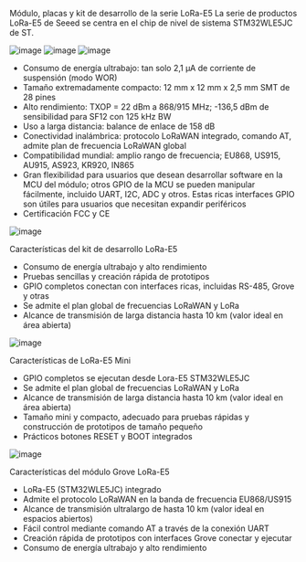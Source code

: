 Módulo, placas y kit de desarrollo de la serie LoRa-E5
La serie de productos LoRa-E5 de Seeed se centra en el chip de nivel de sistema STM32WLE5JC de ST.

![image](https://user-images.githubusercontent.com/13720450/166480692-4f53528d-c4ab-4be5-ba42-f65049ee5dac.png)
![image](https://user-images.githubusercontent.com/13720450/166483075-805c9a7f-2c0a-4547-9f2d-8a68940f6103.png)
![image](https://user-images.githubusercontent.com/13720450/166483233-d357cac3-57e5-45e8-9546-395c5eab4c79.png)



-	Consumo de energía ultrabajo: tan solo 2,1 µA de corriente de suspensión (modo WOR)
-	Tamaño extremadamente compacto: 12 mm x 12 mm x 2,5 mm SMT de 28 pines
-	Alto rendimiento: TXOP = 22 dBm a 868/915 MHz; -136,5 dBm de sensibilidad para SF12 con 125 kHz BW
-	Uso a larga distancia: balance de enlace de 158 dB
-	Conectividad inalámbrica: protocolo LoRaWAN integrado, comando AT, admite plan de frecuencia LoRaWAN global
-	Compatibilidad mundial: amplio rango de frecuencia; EU868, US915, AU915, AS923, KR920, IN865
-	Gran flexibilidad para usuarios que desean desarrollar software en la MCU del módulo; otros GPIO de la MCU se pueden manipular fácilmente, incluido UART, I2C, ADC y otros. Estas ricas interfaces GPIO son útiles para usuarios que necesitan expandir periféricos
-	Certificación FCC y CE

![image](https://user-images.githubusercontent.com/13720450/166478787-55360f42-b7b6-4fe9-89b3-5d18e6994c30.png)

Características del kit de desarrollo LoRa-E5
- Consumo de energía ultrabajo y alto rendimiento
- Pruebas sencillas y creación rápida de prototipos
- GPIO completos conectan con interfaces ricas, incluidas RS-485, Grove y otras
- Se admite el plan global de frecuencias LoRaWAN y LoRa
- Alcance de transmisión de larga distancia hasta 10 km (valor ideal en área abierta)

![image](https://user-images.githubusercontent.com/13720450/166479309-8df30851-aade-4dca-a57f-b2f6bfac6dde.png)

Características de LoRa-E5 Mini
- GPIO completos se ejecutan desde Lora-E5 STM32WLE5JC
- Se admite el plan global de frecuencias LoRaWAN y LoRa
- Alcance de transmisión de larga distancia hasta 10 km (valor ideal en área abierta)
- Tamaño mini y compacto, adecuado para pruebas rápidas y construcción de prototipos de tamaño pequeño
- Prácticos botones RESET y BOOT integrados

![image](https://user-images.githubusercontent.com/13720450/166479580-36410ec9-684e-4239-bf8e-f8eaf5866865.png)

Características del módulo Grove LoRa-E5
- LoRa-E5 (STM32WLE5JC) integrado
- Admite el protocolo LoRaWAN en la banda de frecuencia EU868/US915
- Alcance de transmisión ultralargo de hasta 10 km (valor ideal en espacios abiertos)
- Fácil control mediante comando AT a través de la conexión UART
- Creación rápida de prototipos con interfaces Grove conectar y ejecutar
- Consumo de energía ultrabajo y alto rendimiento

